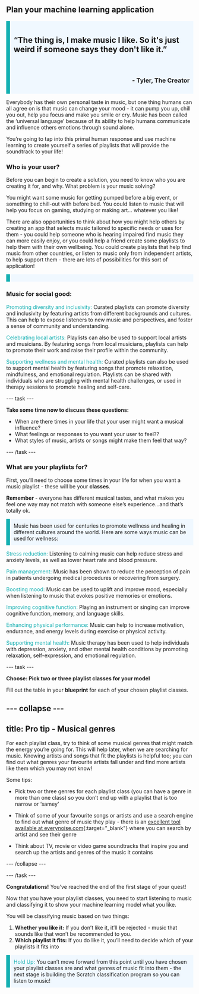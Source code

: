 ## Plan your machine learning application

<div style='border-left: solid; border-width:10px; border-color: #0faeb0; background-color: aliceblue; padding: 10px;'>
<h2>“The thing is, I make music I like. So it's just weird if someone says they don't like it.”</h2> </div>
<div style='border-left: solid; border-width:10px; border-color: #0faeb0; background-color: aliceblue; padding: 10px; text-align: right'>
<h3>- Tyler, The Creator</h3>
</div>
</p>

Everybody has their own personal taste in music, but one thing humans can all agree on is that music can change your mood - it can pump you up, chill you out, help you focus and make you smile or cry. Music has been called the ‘universal language’ because of its ability to help humans communicate and influence others emotions through sound alone. 

You’re going to tap into this primal human response and use machine learning to create yourself a series of playlists that will provide the soundtrack to your life!

### Who is your user?

Before you can begin to create a solution, you need to know who you are creating it for, and why. What problem is your music solving?

You might want some music for getting pumped before a big event, or something to chill-out with before bed. You could listen to music that will help you focus on gaming, studying or making art… whatever you like! 

There are also opportunities to think about how you might help others by creating an app that selects music tailored to specific needs or uses for them - you could help someone who is hearing impaired find music they can more easily enjoy, or you could help a friend create some playlists to help them with their own wellbeing. You could create playlists that help find music from other countries, or listen to music only from independent artists, to help support them - there are lots of possibilities for this sort of application!

<p style='border-left: solid; border-width:10px; border-color: #0faeb0; background-color: aliceblue; padding: 10px;'>
<h3> Music for social good:</h3>

<span style="color: #0faeb0">Promoting diversity and inclusivity:</span> Curated playlists can promote diversity and inclusivity by featuring artists from different backgrounds and cultures. This can help to expose listeners to new music and perspectives, and foster a sense of community and understanding.

<span style="color: #0faeb0">Celebrating local artists:</span> Playlists can also be used to support local artists and musicians. By featuring songs from local musicians, playlists can help to promote their work and raise their profile within the community.

<span style="color: #0faeb0">Supporting wellness and mental health:</span> Curated playlists can also be used to support mental health by featuring songs that promote relaxation, mindfulness, and emotional regulation. Playlists can be shared with individuals who are struggling with mental health challenges, or used in therapy sessions to promote healing and self-care.

</p>

--- task ---

**Take some time now to discuss these questions:**

+ When are there times in your life that your user might want a musical influence?
+ What feelings or responses to you want your user to feel??
+ What styles of music, artists or songs might make them feel that way?

--- /task ---

### What are your playlists for?

First, you’ll need to choose some times in your life for when you want a music playlist - these will be your **classes**. 

**Remember** - everyone has different musical tastes, and what makes you feel one way may not match with someone else’s experience…and that’s totally ok.

<p style='border-left: solid; border-width:10px; border-color: #0faeb0; background-color: aliceblue; padding: 10px;'>
Music has been used for centuries to promote wellness and healing in different cultures around the world. Here are some ways music can be used for wellness:

<span style="color: #0faeb0">Stress reduction:</span> Listening to calming music can help reduce stress and anxiety levels, as well as lower heart rate and blood pressure.

<span style="color: #0faeb0">Pain management:</span> Music has been shown to reduce the perception of pain in patients undergoing medical procedures or recovering from surgery.

<span style="color: #0faeb0">Boosting mood:</span> Music can be used to uplift and improve mood, especially when listening to music that evokes positive memories or emotions.

<span style="color: #0faeb0">Improving cognitive function:</span> Playing an instrument or singing can improve cognitive function, memory, and language skills.

<span style="color: #0faeb0">Enhancing physical performance:</span> Music can help to increase motivation, endurance, and energy levels during exercise or physical activity.

<span style="color: #0faeb0">Supporting mental health:</span> Music therapy has been used to help individuals with depression, anxiety, and other mental health conditions by promoting relaxation, self-expression, and emotional regulation.

</p>

--- task ---

**Choose: Pick two or three playlist classes for your model**

Fill out the table in your **blueprint** for each of your chosen playlist classes. 

--- collapse ---
---
title: Pro tip - Musical genres
---

For each playlist class, try to think of some musical genres that might match the energy you’re going for. This will help later, when we are searching for music. Knowing artists and songs that fit the playlists is helpful too; you can find out what genres your favourite artists fall under and find more artists like them which you may not know!

Some tips:
+ Pick two or three genres for each playlist class (you can have a genre in more than one class) so you don’t end up with a playlist that is too narrow or ‘samey’

+ Think of some of your favourite songs or artists and use a search engine to find out what genre of music they play - there is an [excellent tool available at everynoise.com](https://everynoise.com/){:target="_blank"} where you can search by artist and see their genre

+ Think about TV, movie or video game soundtracks that inspire you and search up the artists and genres of the music it contains

--- /collapse ---

--- /task ---

**Congratulations!** You've reached the end of the first stage of your quest! 

Now that you have your playlist classes, you need to start listening to music and classifying it to show your machine learning model what you like.

You will be classifying music based on two things: 
1. **Whether you like it:** If you don’t like it, it’ll be rejected - music that sounds like that won’t be recommended to you.
2. **Which playlist it fits:** If you do like it, you’ll need to decide which of your playlists it fits into

<p style='border-left: solid; border-width:10px; border-color: #0faeb0; background-color: aliceblue; padding: 10px;'>
<span style="color: #0faeb0">Hold Up:</span> You can’t move forward from this point until you have chosen your playlist classes are and what genres of music fit into them - the next stage is building the Scratch classification program so you can listen to music!
</p>
